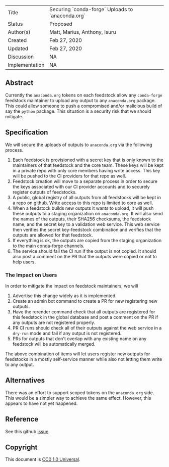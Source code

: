 
<table>
<tr><td> Title </td><td> Securing `conda-forge` Uploads to `anaconda.org` </td>
<tr><td> Status </td><td> Proposed </td></tr>
<tr><td> Author(s) </td><td> Matt, Marius, Anthony, Isuru</td></tr>
<tr><td> Created </td><td> Feb 27, 2020</td></tr>
<tr><td> Updated </td><td> Feb 27, 2020</td></tr>
<tr><td> Discussion </td><td> NA </td></tr>
<tr><td> Implementation </td><td> NA </td></tr>
</table>

## Abstract

Currently the `anaconda.org` tokens on each feedstock allow any `conda-forge`
feedstock maintainer to upload any output to any `anaconda.org` package.
This could allow someone to push a compromised and/or malicious build
of say the `python` package. This situation is a security risk that we
should mitigate.

## Specification

We will secure the uploads of outputs to `anaconda.org` via the following process.

1. Each feedstock is provisioned with a secret key that is only known to the
   maintainers of that feedstock and the core team. These keys will be kept in
   a private repo with only core members having write access. This key will be pushed to
   the CI providers for that repo as well.
2. Feedstock creation will move to a separate process in order to secure the keys
   associated with our CI provider accounts and to securely register outputs of feedstocks.
3. A public, global registry of all outputs from all feedstocks will be kept
   in a repo on github. Write access to this repo is limited to core as well.
4. When a feedstock builds new outputs it wants to upload, it will push these outputs
   to a staging organization on `anaconda.org`. It will also send the names of the
   outputs, their SHA256 checksums, the feedstock name, and the secret key to a
   validation web service. This web service then verifies the secret key-feedstock
   combination and verifies that the outputs are allowed for that feedstock.
5. If everything is ok, the outputs are copied from the staging organization to the
   main conda-forge channels.
6. The service should fail the CI run if the output is not copied. It should 
   also post a comment on the PR that the outputs were copied or not to help users.


### The Impact on Users

In order to mitigate the impact on feedstock maintainers, we will

1. Advertise this change widely as it is implemented.
2. Create an admin bot command to create a PR for new registering new outputs.
3. Have the rerender command check that all outputs are registered for 
   this feedstock in the global database and post a comment on the PR if any outputs 
   are not registered properly.
4. PR CI runs should check all of their outputs against the web service in a `dry-run`
   mode and fail if any output is not registered.
5. PRs for outputs that don't overlap with any existing name on any feedstock will be 
   automatically merged.
   
The above combination of items will let users register new outputs for feedstocks 
in a mostly self-service manner while also not letting them write to any output.

## Alternatives

There was an effort to support scoped tokens on the `anaconda.org` side. This
would be a simpler way to achieve the same effect. However, this appears to have
not yet happened.

## Reference

See this github [issue](https://github.com/conda-forge/conda-smithy/issues/1061).

## Copyright

This document is [CC0 1.0 Universal](https://creativecommons.org/publicdomain/zero/1.0/).
